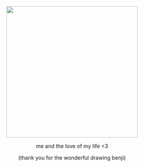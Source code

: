 <div id="header" align="center">

<img src="https://file.garden/Z3bN9S1OK095pmVR/Untitled4_20250223054011.png" width='350' height='350'>

<div id="header" align="center">

me and the love of my life <3
<div>
(thank you for the wonderful drawing benji)
